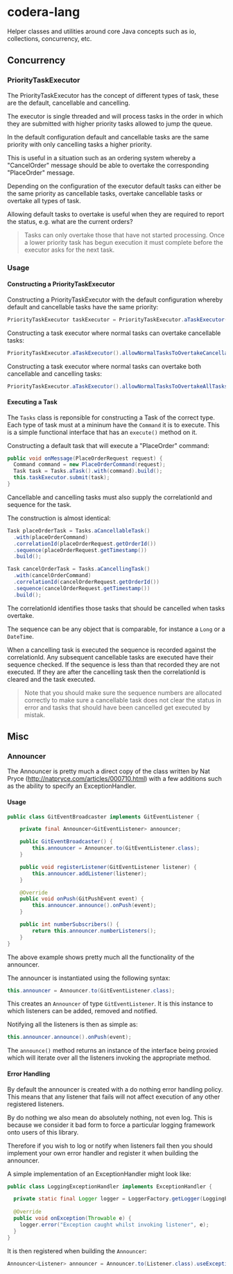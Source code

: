 # codera-lang

Helper classes and utilities around core Java concepts such as io, collections, concurrency, etc.

## Concurrency

### PriorityTaskExecutor

The PriorityTaskExecutor has the concept of different types of task, these are the default, cancellable and cancelling. 

The executor is single threaded and will process tasks in the order in which they are submitted with higher priority tasks allowed to jump the queue. 

In the default configuration default and cancellable tasks are the same priority with only cancelling tasks a higher priority.

This is useful in a situation such as an ordering system whereby a "CancelOrder" message should be able to overtake the corresponding "PlaceOrder" message. 

Depending on the configuration of the executor default tasks can either be the same priority as cancellable tasks, overtake cancellable tasks or overtake all types of task.

Allowing default tasks to overtake is useful when they are required to report the status, e.g. what are the current orders? 

> Tasks can only overtake those that have not started processing. Once a lower priority task has begun execution it must complete before the executor asks for the next task.

### Usage

#### Constructing a PriorityTaskExecutor

Constructing a PriorityTaskExecutor with the default configuration whereby default and cancellable tasks have the same priority:

```java
PriorityTaskExecutor taskExecutor = PriorityTaskExecutor.aTaskExecutor().build();
```

Constructing a task executor where normal tasks can overtake cancellable tasks:

```java
PriorityTaskExecutor.aTaskExecutor().allowNormalTasksToOvertakeCancellableTasks().build();
```

Constructing a task executor where normal tasks can overtake both cancellable and cancelling tasks:

```java
PriorityTaskExecutor.aTaskExecutor().allowNormalTasksToOvertakeAllTasks().build();
```

#### Executing a Task

The `Tasks` class is reponsible for constructing a Task of the correct type. Each type of task must at a mininum have the `Command` it is to execute. This is a simple functional interface that has an `execute()` method on it.

Constructing a default task that will execute a "PlaceOrder" command:

```java
public void onMessage(PlaceOrderRequest request) {
  Command command = new PlaceOrderCommand(request);
  Task task = Tasks.aTask().with(command).build();
  this.taskExecutor.submit(task);
}
```

Cancellable and cancelling tasks must also supply the correlationId and sequence for the task. 

The construction is almost identical:

```java
Task placeOrderTask = Tasks.aCancellableTask()
  .with(placeOrderCommand)
  .correlationId(placeOrderRequest.getOrderId())
  .sequence(placeOrderRequest.getTimestamp())
  .build();

Task cancelOrderTask = Tasks.aCancellingTask()
  .with(cancelOrderCommand)
  .correlationId(cancelOrderRequest.getOrderId())
  .sequence(cancelOrderRequest.getTimestamp())
  .build();
```

The correlationId identifies those tasks that should be cancelled when tasks overtake. 

The sequence can be any object that is comparable, for instance a ```Long``` or a ```DateTime```.

When a cancelling task is executed the sequence is recorded against the correlationId. Any subsequent cancellable tasks are executed have their sequence checked. If the sequence is less than that recorded they are not executed. If they are after the cancelling task then the correlationId is cleared and the task executed.

> Note that you should make sure the sequence numbers are allocated correctly to make sure a cancellable task does not clear the status in error and tasks that should have been cancelled get executed by mistak.

## Misc

### Announcer

The Announcer is pretty much a direct copy of the class written by Nat Pryce (http://natpryce.com/articles/000710.html) with a few additions such as the ability to specify an ExceptionHandler.

#### Usage

```java
public class GitEventBroadcaster implements GitEventListener {

    private final Announcer<GitEventListener> announcer;

    public GitEventBroadcaster() {
        this.announcer = Announcer.to(GitEventListener.class);
    }

    public void registerListener(GitEventListener listener) {
        this.announcer.addListener(listener);
    }

    @Override
    public void onPush(GitPushEvent event) {
        this.announcer.announce().onPush(event);
    }

    public int numberSubscribers() {
        return this.announcer.numberListeners();
    }
}
```

The above example shows pretty much all the functionality of the announcer.

The announcer is instantiated using the following syntax:

```java
this.announcer = Announcer.to(GitEventListener.class);
``` 

This creates an `Announcer` of type `GitEventListener`. It is this instance to which listeners can be added, removed and notified.

Notifying all the listeners is then as simple as:

```java
this.announcer.announce().onPush(event);
```

The `announce()` method returns an instance of the interface being proxied which will iterate over all the listeners invoking the appropriate method.

#### Error Handling

By default the announcer is created with a do nothing error handling policy. This means that any listener that fails will not affect execution of any other registered listeners. 

By do nothing we also mean do absolutely nothing, not even log. This is because we consider it bad form to force a particular logging framework onto users of this library. 

Therefore if you wish to log or notify when listeners fail then you should implement your own error handler and register it when building the announcer. 

A simple implementation of an ExceptionHandler might look like:

```java
public class LoggingExceptionHandler implements ExceptionHandler {

  private static final Logger logger = LoggerFactory.getLogger(LoggingExceptionHandler.class);
		
  @Override
  public void onException(Throwable e) {
    logger.error("Exception caught whilst invoking listener", e);
  }
}
```

It is then registered when building the `Announcer`:

```java
Announcer<Listener> announcer = Announcer.to(Listener.class).useExceptionHandler(new LoggingExceptionHandler());
```
